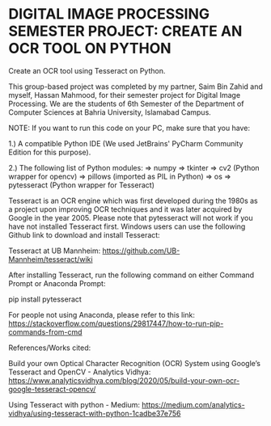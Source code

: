 # DIGITAL IMAGE PROCESSING SEMESTER PROJECT: CREATE AN OCR TOOL ON PYTHON
Create an OCR tool using Tesseract on Python.

This group-based project was completed by my partner, Saim Bin Zahid and myself, Hassan Mahmood, for their semester project for Digital Image Processing. 
We are the students of 6th Semester of the Department of Computer Sciences at Bahria University, Islamabad Campus.

NOTE: If you want to run this code on your PC, make sure that you have:

1.) A compatible Python IDE (We used JetBrains' PyCharm Community Edition for this purpose).

2.) The following list of Python modules:
    => numpy
    => tkinter
    => cv2 (Python wrapper for opencv)
    => pillows (imported as PIL in Python)
    => os
    => pytesseract (Python wrapper for Tesseract)
    
 Tesseract is an OCR engine which was first developed during the 1980s as a project upon improving OCR techniques and it was later acquired by Google in the year 2005.
 Please note that pytesseract will not work if you have not installed Tesseract first. Windows users can use the following Github link to download and install Tesseract:
 
 Tesseract at UB Mannheim: https://github.com/UB-Mannheim/tesseract/wiki
 
 After installing Tesseract, run the following command on either Command Prompt or Anaconda Prompt:
 
 pip install pytesseract
 
 For people not using Anaconda, please refer to this link: https://stackoverflow.com/questions/29817447/how-to-run-pip-commands-from-cmd
 
 References/Works cited:
 
 Build your own Optical Character Recognition (OCR) System using Google’s Tesseract 
 and OpenCV - Analytics Vidhya: https://www.analyticsvidhya.com/blog/2020/05/build-your-own-ocr-google-tesseract-opencv/
 
 Using Tesseract with python - Medium: https://medium.com/analytics-vidhya/using-tesseract-with-python-1cadbe37e756
